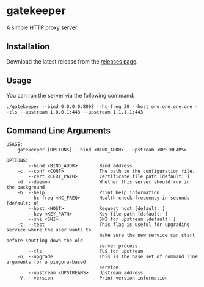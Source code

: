 # gatekeeper

A simple HTTP proxy server.

## Installation

Download the latest release from the [releases page](https://github.com/h2cone/gatekeeper/releases).

## Usage

You can run the server via the following command:

```shell
./gatekeeper --bind 0.0.0.0:8008 --hc-freq 30 --host one.one.one.one --tls --upstream 1.0.0.1:443 --upstream 1.1.1.1:443
```

## Command Line Arguments

```shell
USAGE:
    gatekeeper [OPTIONS] --bind <BIND_ADDR> --upstream <UPSTREAMS>

OPTIONS:
        --bind <BIND_ADDR>        Bind address
    -c, --conf <CONF>             The path to the configuration file.
        --cert <CERT_PATH>        Certificate file path [default: ]
    -d, --daemon                  Whether this server should run in the background
    -h, --help                    Print help information
        --hc-freq <HC_FREQ>       Health check frequency in seconds [default: 0]
        --host <HOST>             Request host [default: ]
        --key <KEY_PATH>          Key file path [default: ]
        --sni <SNI>               SNI for upstream [default: ]
    -t, --test                    This flag is useful for upgrading service where the user wants to
                                  make sure the new service can start before shutting down the old
                                  server process.
        --tls                     TLS for upstream
    -u, --upgrade                 This is the base set of command line arguments for a pingora-based
                                  service
        --upstream <UPSTREAMS>    Upstream address
    -V, --version                 Print version information
```